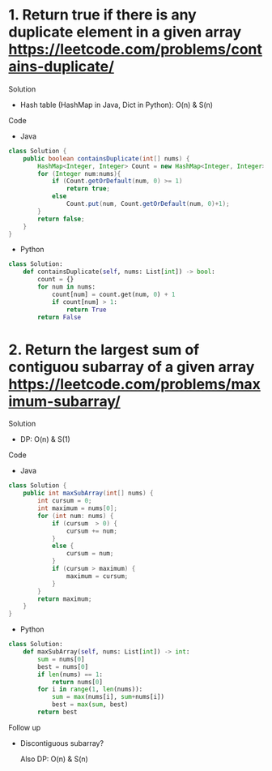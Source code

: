 # 1. Return true if there is any duplicate element in a given array  https://leetcode.com/problems/contains-duplicate/

Solution

- Hash table (HashMap in Java, Dict in Python): O(n) & S(n)

Code

- Java

```java
class Solution {
    public boolean containsDuplicate(int[] nums) {
        HashMap<Integer, Integer> Count = new HashMap<Integer, Integer>();
        for (Integer num:nums){
            if (Count.getOrDefault(num, 0) >= 1)
                return true;
            else
                Count.put(num, Count.getOrDefault(num, 0)+1);
        }
        return false;
    }
}
```

- Python

```python
class Solution:
    def containsDuplicate(self, nums: List[int]) -> bool:
        count = {}
        for num in nums:
            count[num] = count.get(num, 0) + 1
            if count[num] > 1:
                return True
        return False
```

# 2. Return the largest sum of **contiguou** subarray of a given array https://leetcode.com/problems/maximum-subarray/ 

Solution

- DP: O(n) & S(1)  

Code

- Java

```java
class Solution {
    public int maxSubArray(int[] nums) {
        int cursum = 0;
        int maximum = nums[0];
        for (int num: nums) {
            if (cursum  > 0) {
                cursum += num;
            }
            else {
                cursum = num;
            }
            if (cursum > maximum) {
                maximum = cursum;
            }
        }
        return maximum;
    }
}
```

- Python

```python
class Solution:
    def maxSubArray(self, nums: List[int]) -> int:
        sum = nums[0]
        best = nums[0]
        if len(nums) == 1:
            return nums[0]
        for i in range(1, len(nums)):
            sum = max(nums[i], sum+nums[i])
            best = max(sum, best)
        return best
```

Follow up

- Discontiguous subarray?

    Also DP: O(n) & S(n)